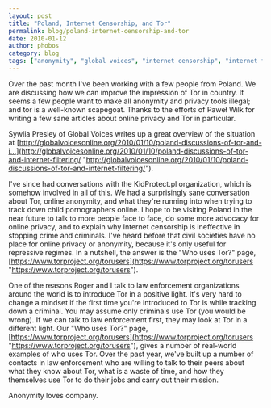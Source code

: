 ```yaml
---
layout: post
title: "Poland, Internet Censorship, and Tor"
permalink: blog/poland-internet-censorship-and-tor
date: 2010-01-12
author: phobos
category: blog
tags: ["anonymity", "global voices", "internet censorship", "internet freedom", "law enforcement", "poland", "privacy"]
---
```


Over the past month I've been working with a few people from Poland. We are discussing how we can improve the impression of Tor in country. It seems a few people want to make all anonymity and privacy tools illegal; and tor is a well-known scapegoat. Thanks to the efforts of Paweł Wilk for writing a few sane articles about online privacy and Tor in particular.

Sywlia Presley of Global Voices writes up a great overview of the situation at [http://globalvoicesonline.org/2010/01/10/poland-discussions-of-tor-and-i...](http://globalvoicesonline.org/2010/01/10/poland-discussions-of-tor-and-internet-filtering/ "http://globalvoicesonline.org/2010/01/10/poland-discussions-of-tor-and-internet-filtering/").

I've since had conversations with the KidProtect.pl organization, which is somehow involved in all of this. We had a surprisingly sane conversation about Tor, online anonymity, and what they're running into when trying to track down child pornographers online. I hope to be visiting Poland in the near future to talk to more people face to face, do some more advocacy for online privacy, and to explain why Internet censorship is ineffective in stopping crime and criminals. I've heard before that civil societies have no place for online privacy or anonymity, because it's only useful for repressive regimes. In a nutshell, the answer is the "Who uses Tor?" page, [https://www.torproject.org/torusers](https://www.torproject.org/torusers "https://www.torproject.org/torusers").

One of the reasons Roger and I talk to law enforcement organizations around the world is to introduce Tor in a positive light. It's very hard to change a mindset if the first time you're introduced to Tor is while tracking down a criminal. You may assume only criminals use Tor (you would be wrong). If we can talk to law enforcement first, they may look at Tor in a different light. Our "Who uses Tor?" page, [https://www.torproject.org/torusers](https://www.torproject.org/torusers "https://www.torproject.org/torusers"), gives a number of real-world examples of who uses Tor. Over the past year, we've built up a number of contacts in law enforcement who are willing to talk to their peers about what they know about Tor, what is a waste of time, and how they themselves use Tor to do their jobs and carry out their mission.

Anonymity loves company.

